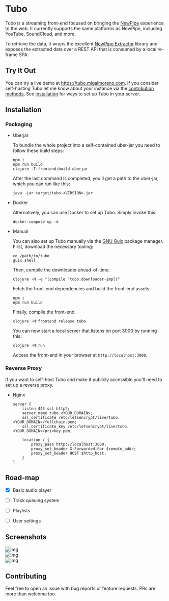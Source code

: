 

# Tubo

Tubo is a streaming front-end focused on bringing the [NewPipe](https://github.com/TeamNewPipe/NewPipe) experience to the web. It currently supports the same platforms as NewPipe, including YouTube, SoundCloud, and more.  

To retrieve the data, it wraps the excellent [NewPipe Extractor](https://github.com/TeamNewPipe/NewPipeExtractor) library and exposes the extracted data over a REST API that is consumed by a local re-frame SPA.  


## Try It Out

You can try a live demo at <https://tubo.migalmoreno.com>. If you consider self-hosting Tubo  let me know about your instance via the [contribution methods](#orga74f48b). See [installation](#org688510e) for ways to set up Tubo in your server.  


## Installation


### Packaging

-   Uberjar

    To bundle the whole project into a self-contained uber-jar you need to follow these build steps:  
    
        npm i
        npm run build
        clojure -T:frontend:build uberjar
    
    After the last command is completed, you'll get a path to the uber-jar, which you can run like this:  
    
        java -jar target/tubo-<VERSION>.jar

-   Docker

    Alternatively, you can use Docker to set up Tubo. Simply invoke this:  
    
        docker-compose up -d

-   Manual

    You can also set up Tubo manually via the [GNU Guix](https://guix.gnu.org/) package manager. First, download the necessary tooling:  
    
        cd /path/to/tubo
        guix shell
    
    Then, compile the downloader ahead-of-time:  
    
        clojure -M -e "(compile 'tubo.downloader-impl)"
    
    Fetch the front-end dependencies and build the front-end assets.  
    
        npm i
        npm run build
    
    Finally, compile the front-end.  
    
        clojure -M:frontend release tubo
    
    You can now start a local server that listens on port 3000 by running this:  
    
        clojure -M:run
    
    Access the front-end in your browser at `http://localhost:3000`.  


### Reverse Proxy

If you want to self-host Tubo and make it publicly accessible you'll need to set up a reverse proxy.  

-   Nginx

        server {
            listen 443 ssl http2;
            server_name tubo.<YOUR_DOMAIN>;
            ssl_certificate /etc/letsencrypt/live/tubo.<YOUR_DOMAIN>/fullchain.pem;
            ssl_certificate_key /etc/letsencrypt/live/tubo.<YOUR_DOMAIN>/privkey.pem;
        
            location / {
                proxy_pass http://localhost:3000;
                proxy_set_header X-Forwarded-For $remote_addr;
                proxy_set_header HOST $http_host;
            }
        }


## Road-map

-   [X] Basic audio player
-   [ ] Track queuing system
-   [ ] Playlists
-   [ ] User settings


## Screenshots

![img](https://files.migalmoreno.com/tubo_kiosk.jpg)  
![img](https://files.migalmoreno.com/tubo_channel.jpg)  
![img](https://files.migalmoreno.com/tubo_stream.jpg)  


## Contributing

Feel free to open an issue with bug reports or feature requests. PRs are more than welcome too.  

